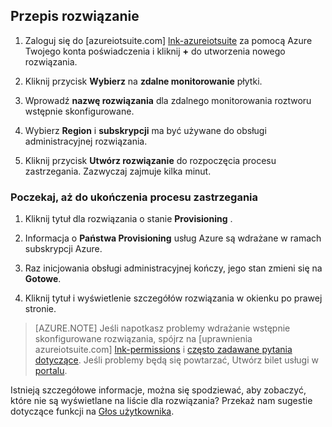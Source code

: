 ## <a name="provision-the-solution"></a>Przepis rozwiązanie

1.  Zaloguj się do [azureiotsuite.com] [ lnk-azureiotsuite] za pomocą Azure Twojego konta poświadczenia i kliknij **+** do utworzenia nowego rozwiązania.

2.  Kliknij przycisk **Wybierz** na **zdalne monitorowanie** płytki.

3.  Wprowadź **nazwę rozwiązania** dla zdalnego monitorowania roztworu wstępnie skonfigurowane.

4.  Wybierz **Region** i **subskrypcji** ma być używane do obsługi administracyjnej rozwiązania.

5.  Kliknij przycisk **Utwórz rozwiązanie** do rozpoczęcia procesu zastrzegania. Zazwyczaj zajmuje kilka minut.

### <a name="wait-for-the-provisioning-process-to-complete"></a>Poczekaj, aż do ukończenia procesu zastrzegania

1. Kliknij tytuł dla rozwiązania o stanie **Provisioning** .
 
2. Informacja o **Państwa Provisioning** usług Azure są wdrażane w ramach subskrypcji Azure.

3. Raz inicjowania obsługi administracyjnej kończy, jego stan zmieni się na **Gotowe**.

4. Kliknij tytuł i wyświetlenie szczegółów rozwiązania w okienku po prawej stronie.

> [AZURE.NOTE] Jeśli napotkasz problemy wdrażanie wstępnie skonfigurowane rozwiązania, spójrz na [uprawnienia azureiotsuite.com] [ lnk-permissions] i [często zadawane pytania dotyczące][lnk-faq]. Jeśli problemy będą się powtarzać, Utwórz bilet usługi w [portalu][lnk-portal].

Istnieją szczegółowe informacje, można się spodziewać, aby zobaczyć, które nie są wyświetlane na liście dla rozwiązania? Przekaż nam sugestie dotyczące funkcji na [Głos użytkownika](https://feedback.azure.com/forums/321918-azure-iot).

[lnk-azureiotsuite]: https://www.azureiotsuite.com
[lnk-permissions]: ../articles/iot-suite/iot-suite-permissions.md
[lnk-portal]: http://portal.azure.com/
[lnk-faq]: ../articles/iot-suite/iot-suite-faq.md
